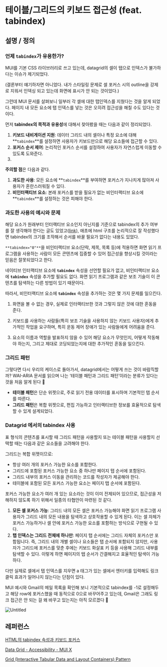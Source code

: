 # 테이블/그리드의 키보드 접근성 (feat. tabindex)

## 설명 / 정의

### **언제 `tabindex`가 유용한가?**

MUI를 기본 CSS 라이브러리로 쓰고 있는데, datagrid의 셀이 탭으로 인덱스가 불가하다는 이슈가 제기되었다.

(결론부터 얘기하자면 아니었다. 내가 스타일링 문제로 셀 포커스 시의 outline을 강제로 지워서 인덱싱 되고 있는데 화면에 표시가 안 되는 것이었다.)

그런데 MUI 문서를 살펴보니 일부러 각 셀에 대한 탭인덱스를 지웠다는 것을 알게 되었다. 페이지 내 모든 요소에 탭 인덱스를 넣는 것은 오히려 접근성을 해칠 수도 있다는 것이다.

먼저 **tabindex의 목적과 유용성**에 대해서 찾아봤을 때는 다음과 같이 정리되었다.

1. **키보드 내비게이션 지원**: 데이터 그리드 내의 셀이나 특정 요소에 대해 **`tabindex`**를 설정하면 사용자가 키보드만으로 해당 요소들에 접근할 수 있다.
2. **포커스 순서 제어**: 논리적인 포커스 순서를 설정하여 사용자가 자연스럽게 이동할 수 있도록 도와준다.
3. 

**주의할 점**은 다음과 같다.

1. **과도한 사용**: 모든 요소에 **`tabindex`**를 부여하면 포커스가 지나치게 많아져 사용자가 혼란스러워질 수 있다.
2. **비인터랙티브 요소**: 본래 포커스를 받을 필요가 없는 비인터랙티브 요소에 **`tabindex`**를 설정하는 것은 피해야 한다.

### 과도한 사용의 예시와 문제

해당 요소가 원래부터 인터랙티브 요소인지 아닌지를 기준으로 tabindex의 추가 여부를 잘 생각해야 한다는 글도 있었고([link](https://www.a11yproject.com/posts/how-to-use-the-tabindex-attribute/#making-non-interactive-elements-focusable)), 애초에 html 구조를 논리적으로 잘 작성했다면 tabindex의 크기를 조작해서 순서를 바꿀 필요가 없다는 내용도 있었다.

`**tabindex="0"**`을 비인터랙티브 요소(단락, 제목, 목록 등)에 적용하면 화면 읽기 프로그램을 사용하는 사람이 모든 콘텐츠에 집중할 수 있어 접근성을 향상시킬 것이라는 믿음은 잘못되었다고 한다.

네이티브 인터랙티브 요소에 **`tabindex`** 속성을 선언할 필요가 없고, 비인터랙티브 요소에 **`tabindex`** 속성을 추가할 필요도 없다. 화면 읽기 프로그램과 같은 보조 기술이 이 콘텐츠를 탐색하는 다른 방법이 있기 때문이다.

따라서, 비인터랙티브 요소에 **`tabindex`** 속성을 추가하는 것은 몇 가지 문제를 일으킨다.

1. 화면을 볼 수 없는 경우, 실제로 인터랙티브한 것과 그렇지 않은 것에 대한 혼동을 준다.

2. 키보드를 사용하는 사람들(특히 보조 기술을 사용하지 않는 키보드 사용자)에게 추가적인 작업을 요구하며, 특히 운동 제어 장애가 있는 사람들에게 어려움을 준다.

3. 요소의 이름과 역할을 발표하지 않을 수 있어 해당 요소가 무엇인지, 어떻게 작동해야 하는지, 그리고 제대로 코딩되었는지에 대한 추가적인 혼동을 일으킨다.

### **그리드 패턴**

그렇다면 다시 우리의 케이스로 돌아가서, datagrid에서는 어떻게 쓰는 것이 바람직할까? WAI-ARIA 문서를 읽으며 나는 ‘테이블 패턴과 그리드 패턴’이라는 분류가 있다는 것을 처음 알게 된다 🤯

- **테이블 패턴**은 단순 위젯으로, 주로 읽기 전용 데이터를 표시하며 기본적인 탭 순서를 따른다.
- **그리드 패턴**은 복합 위젯으로, 편집 가능하고 인터랙티브한 정보를 효율적으로 탐색할 수 있게 설계되었다.

### Datagrid 에서의 tabindex 사용

표 형식의 콘텐츠를 표시할 때 그리드 패턴을 사용할지 또는 테이블 패턴을 사용할지 선택할 때는 다음과 같은 요소들을 고려해야 한다.

그리드는 복합 위젯이므로:

- 항상 여러 개의 포커스 가능한 요소를 포함한다.
- 그리드에 포함된 포커스 가능한 요소 중 하나만 페이지 탭 순서에 포함된다.
- 그리드 내부의 포커스 이동을 관리하는 코드를 작성자가 제공해야 한다.
- 테이블에 포함된 모든 포커스 가능한 요소는 페이지 탭 순서에 포함된다.

포커스 가능한 요소가 여러 개 있는 요소라는 것이 이미 전제되어 있으므로, 접근성을 저해하지 않도록 하기 위해서 일종의 타협안이 마련된 것 같다.

1. **모든 셀 포커스 가능**: 그리드 내의 모든 셀은 포커스 가능해야 화면 읽기 프로그램 사용자가 그리드 내의 모든 내용을 탐색하고 상호작용할 수 있게 된다. 이는 셀 자체가 포커스 가능하거나 셀 안에 포커스 가능한 요소를 포함하는 방식으로 구현될 수 있다. 
2. **탭 인덱스는 그리드 전체에 하나만**: 페이지 탭 순서에는 그리드 자체의 포커스만 포함됩니다. 즉, 그리드 내의 개별 셀이나 요소들은 탭 순서에 포함되지 않지만, 사용자가 그리드에 포커스를 맞춘 후에는 키보드 화살표 키 등을 사용해 그리드 내부를 탐색할 수 있다. 이렇게 하면 페이지의 탭 순서가 간결해지고 효율적인 탐색이 가능하다.

다만 실제로 셀에서 탭 인덱스를 지우면 a 태그가 있는 셀에서 엔터키를 입력해도 링크 클릭 효과가 일어나지 않는다는 단점이 있다.

MUI 예시와 Gmail의 메일 목록을 확인해 보니 기본적으로 tabindex를 -1로 설정해두고 해당 row에 포커스했을 때 동적으로 0으로 바꾸어주고 있는데, Gmail은 그래도 링크 접근은 안 되는 걸 왜 바꾸고 있는지는 아직 모르겠다 🤔

![Untitled](https://prod-files-secure.s3.us-west-2.amazonaws.com/5faaf709-5286-406a-bd35-2f81525f2422/ac30b432-672f-4de7-8338-3ffdb25d5a13/Untitled.png)

## 레퍼런스

[HTML의 tabindex 속성과 키보드 포커스](https://www.daleseo.com/html-tabindex/)

[Data Grid - Accessibility - MUI X](https://v5.mui.com/x/react-data-grid/accessibility/)

[Grid (Interactive Tabular Data and Layout Containers) Pattern](https://www.w3.org/WAI/ARIA/apg/patterns/grid/)